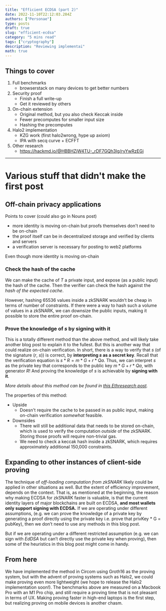 ```yaml
---
title: "Efficient ECDSA (part 2)"
date: 2022-11-10T22:12:03.284Z
authors: ["Personae"]
type: posts
draft: true
slug: "efficient-ecdsa"
category: "5 mins read"
tags: ["cryptography"]
description: "Reviewing implementai"
math: true
---
```


## Things to cover

1. Full benchmarks
   - browserstack on many devices to get better numbers
2. Security proof
   - Finish a full write-up
   - Get it reviewed by others
3. On-chain extension
   - Original method, but you also check Keccak inside
   - Fewer precomputes for smaller input size
   - Hashing the precomputes
4. Halo2 implementation
   - KZG work (first halo2wrong, hype up axiom)
   - IPA with secq curve + ECFFT
5. Other research
   - https://hackmd.io/@HBBHZjW4TU-_rDF7GQh3lg/ryYwRzEGi

---

# Various stuff that didn't make the first post

## Off-chain privacy applications

Points to cover (could also go in Nouns post)

- more identity is moving on-chain but proofs themselves don't need to be on-chain
- the proof itself can be in decentralized storage and verified by clients and servers
- a verification server is necessary for posting to web2 platforms

Even though more identity is moving on-chain

### Check the hash of the cache

We can make the cache of $T$ a private input, and expose (as a public input) the hash of the cache. Then the verifier can check the hash against the _hash of the expected cache_.

However, hashing 65536 values inside a zkSNARK wouldn’t be cheap in terms of number of constraints. If there were a way to hash such a volume of values in a zkSNARK, we can downsize the public inputs, making it possible to store the entire proof on-chain.

### Prove the knowledge of $s$ by signing with it

This is a totally different method than the above method, and will likely take another blog post to explain it to the fullest. But this is another way that could realize on-chain verification. In short, there is a way to verify that $s$ (of the signature ($r$, $s$)) is correct, by **interpreting $s$ as a secret key**. Recall that the verification equation is $s * R = m * G + r * Qa$. Thus, we can interpret $s$ as the private key that corresponds to the public key $m * G + r * Qa$, with generator $R$! And proving the knowledge of $s$ is achievable by **signing with it**.

_More details about this method can be found in [this Ethresearch post](https://ethresear.ch/t/efficient-ecdsa-signature-verification-using-circom/13629)._

The properties of this method:

- Upside
  - Doesn't require the cache to be passed in as public input, making on-chain verification _somewhat_ feasible.
- Downsides
  - There will still be additional data that needs to be stored on-chain, which is used to verify the computation _outside_ of the zkSNARK. Storing those proofs will require non-trivial gas.
  - We need to check a keccak hash inside a zkSNARK, which requires approximately additional 150,000 constraints.

## Expanding to other instances of client-side proving

The technique of _off-loading computation from zkSNARK_ likely could be applied in other situations as well. But the extent of efficiency improvement, depends on the context. That is, as mentioned at the beginning, the reason why making ECDSA for zkSNARK faster is valuable, is that the current identity layers of major blockchains are built on ECDSA, **and most wallets only support signing with ECDSA.** If we are operating under different assumptions, (e.g. we can prove the knowledge of a private key by generating a proof directly using the private key i.e. prove that privKey \* G = pubKey), then we don’t need to use any methods in this blog post.

But if we are operating under a different restricted assumption (e.g. we can sign with _EdDSA_ but can’t directly use the private key when proving), then some of the heuristics in this blog post might come in handy.

## From here

We have implemented the method in Circom using Groth16 as the proving system, but with the advent of proving systems such as Halo2, we could make proving even more lightweight (we hope to release the Halo2 implementation soon!). The benchmarks above are measured on a Macbook Pro with an M1 Pro chip, and still require a proving time that is not pleasant in terms of UX. Making proving faster in high-end laptops is the first step, but realizing proving on mobile devices is another chasm.
